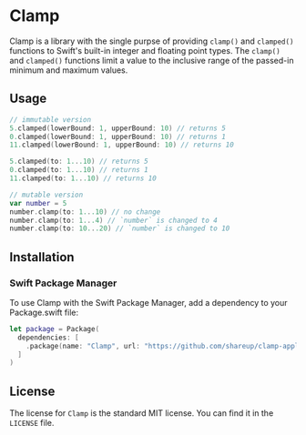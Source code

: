 # Clamp

Clamp is a library with the single purpse of providing `clamp()` and `clamped()` functions to Swift's built-in integer and floating point types. The `clamp()` and `clamped()` functions limit a value to the inclusive range of the passed-in minimum and maximum values.

## Usage

```swift
// immutable version
5.clamped(lowerBound: 1, upperBound: 10) // returns 5
0.clamped(lowerBound: 1, upperBound: 10) // returns 1
11.clamped(lowerBound: 1, upperBound: 10) // returns 10

5.clamped(to: 1...10) // returns 5
0.clamped(to: 1...10) // returns 1
11.clamped(to: 1...10) // returns 10

// mutable version
var number = 5
number.clamp(to: 1...10) // no change
number.clamp(to: 1...4) // `number` is changed to 4
number.clamp(to: 10...20) // `number` is changed to 10
```

## Installation

### Swift Package Manager

To use Clamp with the Swift Package Manager, add a dependency to your Package.swift file:

```swift
let package = Package(
  dependencies: [
    .package(name: "Clamp", url: "https://github.com/shareup/clamp-apple.git", .upToNextMajor(from: "2.0.0"))
  ]
)
```

## License

The license for `Clamp` is the standard MIT license. You can find it in the `LICENSE` file.
